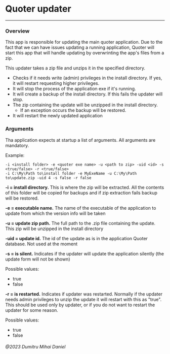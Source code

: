# Quoter updater

---

### Overview

This app is responsible for updating the main quoter application. Due to the fact
that we can have issues updating a running application, Quoter will start this app
that will handle updating by overwrinting the app's files from a zip.

This updater takes a zip file and unzips it in the specified directory.

- Checks if it needs write (admin) privileges in the install directory. If yes, it will restart requesting higher
	privileges.
- It will stop the process of the application exe if it's running.
- It will create a backup of the install directory. If this fails the updater will stop.
- The zip containing the update will be unzipped in the install directory.
	- If an exception occurs the backup will be restored.
- It will restart the newly updated application

### Arguments

Tha application expects at startup a list of arguments. All arguments are mandatory.

Example:

	-i <install folder> -e <quoter exe name> -u <path to zip> -uid <id> -s <true/false> -r <true/false>
	-i C:\My\Path to\install folder -e MyExeName -u C:\My\Path to\update.zip -uid 4 -s false -r false

**-i = install directory.** This is where the zip will be extracted. All the contents of this folder will be
	copied for backups and if zip extraction fails backup will be restored.

**-e = executable name.** The name of the executable of the application to update from which the version info will be taken

**-u = update zip path.** The full path to the .zip file containing the update. This zip will be unzipped
	in the install directory

**-uid = update id.** The id of the update as is in the application Quoter database. Not used at the moment

**-s = is silent.** Indicates if the updater will update the application silently (the update form will not be shown)

Possible values:
- true
- false

**-r = is restarted.** Indicates if updater was restarted. Normally if the updater needs admin privileges to unzip the
	update it will restart with this as "true". This should be used only by updater, or if you do not want to restart
	the updater for some reason.

Possible values:
- true
- false


###### @2023 Dumitru Mihai Daniel